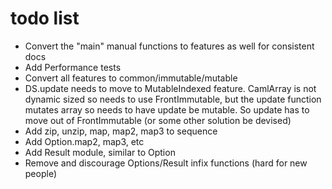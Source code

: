 # todo list

- Convert the "main" manual functions to features as well for consistent docs
- Add Performance tests
- Convert all features to common/immutable/mutable
- DS.update needs to move to MutableIndexed feature. CamlArray is not dynamic
  sized so needs to use FrontImmutable, but the update function mutates array
  so needs to have update be mutable. So update has to move out of
  FrontImmutable (or some other solution be devised)
- Add zip, unzip, map, map2, map3 to sequence
- Add Option.map2, map3, etc
- Add Result module, similar to Option
- Remove and discourage Options/Result infix functions (hard for new people)
